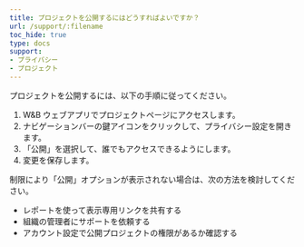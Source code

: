 ```yaml
---
title: プロジェクトを公開するにはどうすればよいですか？
url: /support/:filename
toc_hide: true
type: docs
support:
- プライバシー
- プロジェクト
---
```


プロジェクトを公開するには、以下の手順に従ってください。

1. W&B ウェブアプリでプロジェクトページにアクセスします。
2. ナビゲーションバーの鍵アイコンをクリックして、プライバシー設定を開きます。
3. 「公開」を選択して、誰でもアクセスできるようにします。
4. 変更を保存します。

制限により「公開」オプションが表示されない場合は、次の方法を検討してください。

- レポートを使って表示専用リンクを共有する
- 組織の管理者にサポートを依頼する
- アカウント設定で公開プロジェクトの権限があるか確認する